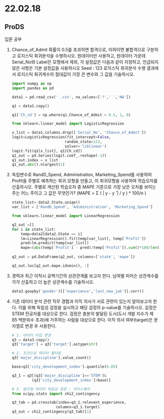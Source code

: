 # 22.02.18

## ProDS

입문 공부

1. Chance_of_Admit 확률이 0.5를 초과하면 합격으로, 이하이면 불합격으로 구분하고 로지스틱 회귀분석을 수행하시오.
   원데이터만 사용하고, 원데이터 가운데 Serial_No와 Label은 모형에서 제외, 각 설정값은 다음과 같이 지정하고, 언급되지 않은 사항은 기본 설정값을 사용하시오
   Seed : 123
   로지스틱 회귀분석 수행 결과에서 로지스틱 회귀계수의 절대값이 가장 큰 변수와 그 값을 기술하시오. 

   ```python
   import numpy as np
   import pandas as pd
   
   data1 = pd.read_csv(' .csv', na_values=['?',' ','NA'])
   
   q1 = data1.copy()
   
   q1['Ch_cd'] = np.where(q1.Chance_of_Admit > 0.5, 1, 0)
   
   from sklearn.linear_model import LogisticRegression
   
   x_list = data1.columns.drop(['Serial_No', 'Chance_of_Admit'])
   logit=LogisticRegression(fit_intercept=False,
                           random_state=123,
                           solver='liblinear')
   logit.fit(q1[x_list], q1[Ch_cd])
   q1_out = pd.Series(logit.coef_.reshape(-1))
   q1_out.index = x_list
   q1_out.abs().nlargest(1)
   ```

2. 독립변수로 RandD_Spend, Administration, Marketing_Spend를 사용하여 Profit을 주별로 예측하는 회귀 모형을 만들고, 이 회귀모형을 사용하여 학습오차를 산출하시오.
   주별로 계산된 학습오차 중 MAPE 기준으로 가장 낮은 오차를 보이는 주는 어느 주이고 그 값은 무엇인가?  (MAPE = Σ ( | y - y ̂ | / y ) * 100/n )

   ```python
   state_list= data2.State.uniqe()
   var_list = ['RandD_Spend', 'Adiministration', 'Marketing_Spend']
   
   from sklearn.linear_model import LinearRegression
   
   q2_out =[]
   for i in state_list:
       temp=data2[data2.State == i]
       lm=LinearRegression().fit(temp[var_list], temp['Profit'])
       pred=lm.predict(temp[var_list])
       mape=(abs(temp['Profit'] - pred)/temp['Profit']).sum()*100/len(temp)
       
   q2_out = pd.DataFrame(q2_out, columns=['state', 'mape'])
   
   q2_out.loc[q2_out.mape.idxmin(), :]
   ```

3. 경력과 최근 이직시 공백기간의 상관관계를 보고자 한다. 남여별 피어슨 상관계수를 각각 산출하고 더 높은 상관계수를 기술하시오.

   ```python
   data3.goupby('gender')[['experience','last_new_job']].corr()
   ```

4. 기존 데이터 분석 관련 직무 경험과 이직 의사가 서로 관련이 있는지 알아보고자 한다. 이를 위해 독립성 검정을 실시하고 해당 검정의 p-value를 기술하시오.
   검정은 STEM 전공자를 대상으로 한다.
   검정은 충분히 발달된 도시(도시 개발 지수가 제 85 백분위수 초과)에 거주하는 사람을 대상으로 한다. 이직 의사 여부(target)은 문자열로 변경 후 사용한다.

   ```python
   # 1. 데이터 타입 변경
   q3 = data3.copy()
   q3['target'] = q3['target'].astype(str)
   
   # 2. 조건으로 데이터 필터링
   q3['major_discipline'].value_count()
   
   base=q3['city_development_index'].quantile(0.85)
   
   q3_1 = q3[(q3['major_discipline']=='STEM')&
            (q3['city_development_index']>base)]
   
   # 3. 범주형 데이터 독립성 검정 : 카이스퀘어
   from scipy.stats import chi2_contingency
   
   q3_tab = pd.crosstab(index=q3_1.relevent_experience,
                       columns=q3_1.target)
   q3_out = chi2_contingency(q3_tab)[1]
   ```

   
